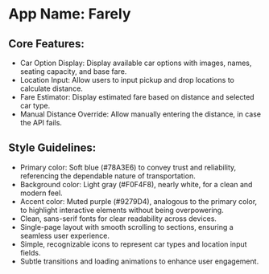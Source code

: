 # **App Name**: Farely

## Core Features:

- Car Option Display: Display available car options with images, names, seating capacity, and base fare.
- Location Input: Allow users to input pickup and drop locations to calculate distance.
- Fare Estimator: Display estimated fare based on distance and selected car type.
- Manual Distance Override: Allow manually entering the distance, in case the API fails.

## Style Guidelines:

- Primary color: Soft blue (#78A3E6) to convey trust and reliability, referencing the dependable nature of transportation.
- Background color: Light gray (#F0F4F8), nearly white, for a clean and modern feel.
- Accent color: Muted purple (#9279D4), analogous to the primary color, to highlight interactive elements without being overpowering.
- Clean, sans-serif fonts for clear readability across devices.
- Single-page layout with smooth scrolling to sections, ensuring a seamless user experience.
- Simple, recognizable icons to represent car types and location input fields.
- Subtle transitions and loading animations to enhance user engagement.